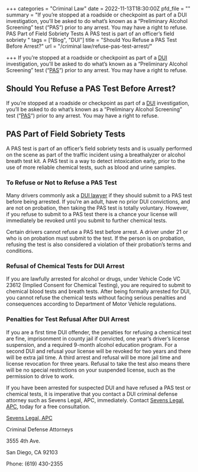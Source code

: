 +++
categories = "Criminal Law"
date = 2022-11-13T18:30:00Z
pfd_file = ""
summary = "If you’re stopped at a roadside or checkpoint as part of a DUI investigation, you’ll be asked to do what’s known as a “Preliminary Alcohol Screening” test (“PAS“) prior to any arrest. You may have a right to refuse. PAS Part of Field Sobriety Tests A PAS test is part of an officer’s field sobriety "
tags = ["Blog", "DUI"]
title = "Should You Refuse a PAS Test Before Arrest?"
url = "/criminal law/refuse-pas-test-arrest/"

+++
If you’re stopped at a roadside or checkpoint as part of a [DUI](https://www.sevenslegal.com/san-diego-dui-defense-lawyer/ "San Diego DUI Defense Lawyer") investigation, you’ll be asked to do what’s known as a “Preliminary Alcohol Screening” test (“[PAS](https://www.sevenslegal.com/san-diego-dui-defense-lawyer/ "San Diego DUI Defense Lawyer")“) prior to any arrest. You may have a right to refuse.

## Should You Refuse a PAS Test Before Arrest?

If you’re stopped at a roadside or checkpoint as part of a [DUI](https://www.sevenslegal.com/san-diego-dui-defense-lawyer/ "San Diego DUI Defense Lawyer") investigation, you’ll be asked to do what’s known as a “Preliminary Alcohol Screening” test (“[PAS](https://www.sevenslegal.com/san-diego-dui-defense-lawyer/ "San Diego DUI Defense Lawyer")“) prior to any arrest. You may have a right to refuse.

## PAS Part of Field Sobriety Tests

A PAS test is part of an officer’s field sobriety tests and is usually performed on the scene as part of the traffic incident using a breathalyzer or alcohol breath test kit. A PAS test is a way to detect intoxication early, prior to the use of more reliable chemical tests, such as blood and urine samples.

### To Refuse or Not to Refuse a PAS Test

Many drivers commonly ask a [DUI lawyer](https://www.sevenslegal.com/san-diego-dui-defense-lawyer/ "San Diego DUI Defense Lawyer") if they should submit to a PAS test before being arrested. If you’re an adult, have no prior DUI convictions, and are not on probation, then taking the PAS test is totally voluntary. However, if you refuse to submit to a PAS test there is a chance your license will immediately be revoked until you submit to further chemical tests.

Certain drivers cannot refuse a PAS test before arrest. A driver under 21 or who is on probation must submit to the test. If the person is on probation, refusing the test is also considered a violation of their probation’s terms and conditions.

### Refusal of Chemical Tests for DUI Arrest

If you are lawfully arrested for alcohol or drugs, under Vehicle Code VC 23612 (Implied Consent for Chemical Testing), you are required to submit to chemical blood tests and breath tests. After being formally arrested for DUI, you cannot refuse the chemical tests without facing serious penalties and consequences according to Department of Motor Vehicle regulations.

### Penalties for Test Refusal After DUI Arrest

If you are a first time DUI offender, the penalties for refusing a chemical test are fine, imprisonment in county jail if convicted, one year’s driver’s license suspension, and a required 9-month alcohol education program. For a second DUI and refusal your license will be revoked for two years and there will be extra jail time. A third arrest and refusal will be more jail time and license revocation for three years. Refusal to take the test also means there will be no special restrictions on your suspended license, such as the permission to drive to work.

If you have been arrested for suspected DUI and have refused a PAS test or chemical tests, it is imperative that you contact a DUI criminal defense attorney such as Sevens Legal, APC, immediately. Contact [Sevens Legal, APC](https://www.sevenslegal.com/ "Sevens Legal, APC"), today for a free consultation.

[Sevens Legal, APC](https://www.sevenslegal.com/ "Sevens Legal, APC")

Criminal Defense Attorneys

3555 4th Ave.

San Diego, CA 92103

Phone: (619) 430-2355